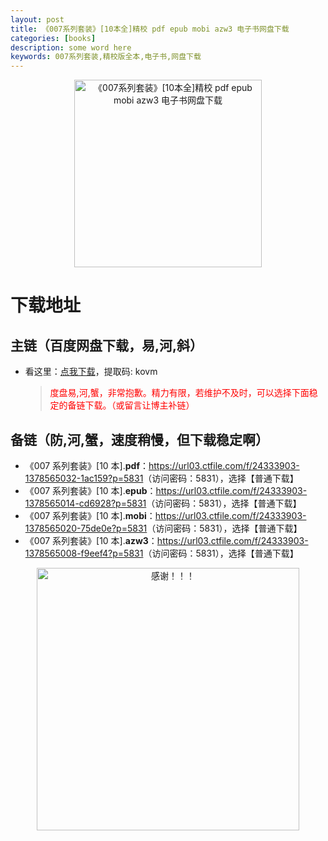```yaml
---
layout: post
title: 《007系列套装》[10本全]精校 pdf epub mobi azw3 电子书网盘下载
categories: [books]
description: some word here
keywords: 007系列套装,精校版全本,电子书,网盘下载
---
```


<div align="center"><img src="https://qweree.cn/wp-content/uploads/2024/10/007-xi-lie-tuya.jpg" alt="《007系列套装》[10本全]精校 pdf epub mobi azw3 电子书网盘下载" width="300px" height="auto"></div>

# 下载地址

## 主链（百度网盘下载，易,河,斜）

- 看这里：[点我下载](https://pan.baidu.com/s/1iMXUbSbtZQZjDcqDmnWUyw?pwd=kovm)，提取码: kovm

  > <p style="color:red" >度盘易,河,蟹，非常抱歉。精力有限，若维护不及时，可以选择下面稳定的备链下载。（或留言让博主补链）</p>

## 备链（防,河,蟹，速度稍慢，但下载稳定啊）

- 《007 系列套装》[10 本].**pdf**：<https://url03.ctfile.com/f/24333903-1378565032-1ac159?p=5831>（访问密码：5831），选择【普通下载】
- 《007 系列套装》[10 本].**epub**：<https://url03.ctfile.com/f/24333903-1378565014-cd6928?p=5831>（访问密码：5831），选择【普通下载】
- 《007 系列套装》[10 本].**mobi**：<https://url03.ctfile.com/f/24333903-1378565020-75de0e?p=5831>（访问密码：5831），选择【普通下载】
- 《007 系列套装》[10 本].**azw3**：<https://url03.ctfile.com/f/24333903-1378565008-f9eef4?p=5831>（访问密码：5831），选择【普通下载】

<div align="center"><img src="https://pic.imgdb.cn/item/661246bf68eb935713c7f81c.gif" alt="感谢！！！" width="420px" height="auto"/></div>
